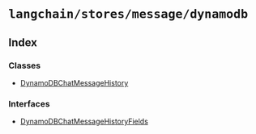 `langchain/stores/message/dynamodb`
===================================

Index[​](#index "Direct link to Index")
---------------------------------------

### Classes[​](#classes "Direct link to Classes")

*   [DynamoDBChatMessageHistory](/docs/api/stores_message_dynamodb/classes/DynamoDBChatMessageHistory)

### Interfaces[​](#interfaces "Direct link to Interfaces")

*   [DynamoDBChatMessageHistoryFields](/docs/api/stores_message_dynamodb/interfaces/DynamoDBChatMessageHistoryFields)